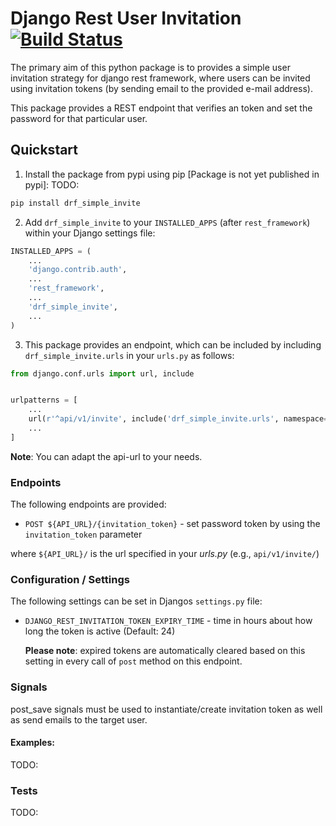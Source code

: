 # Django Rest User Invitation [![Build Status](https://travis-ci.org/thapabishwa/drf_simple_invite.svg?branch=develop)](https://travis-ci.org/thapabishwa/drf_simple_invite)

The primary aim of this python package is to provides a simple user invitation strategy for django rest framework, where users can be invited using invitation tokens (by sending email to the provided e-mail address).

This package provides a REST endpoint that verifies an token and set the password for that particular user.

## Quickstart

1. Install the package from pypi using pip [Package is not yet published in pypi]:
TODO:
```bash
pip install drf_simple_invite
```

2. Add ``drf_simple_invite`` to your ``INSTALLED_APPS`` (after ``rest_framework``) within your Django settings file:
```python
INSTALLED_APPS = (
    ...
    'django.contrib.auth',
    ...
    'rest_framework',
    ...
    'drf_simple_invite',
    ...
)
```

3. This package provides an endpoint, which can be included by including ``drf_simple_invite.urls`` in your ``urls.py`` as follows:
```python
from django.conf.urls import url, include


urlpatterns = [
    ...
    url(r'^api/v1/invite', include('drf_simple_invite.urls', namespace='drf_simple_invite')),
    ...
]    
```
**Note**: You can adapt the api-url to your needs.

### Endpoints

The following endpoints are provided:

 * `POST ${API_URL}/{invitation_token}` -  set password token by using the ``invitation_token`` parameter
 
where `${API_URL}/` is the url specified in your *urls.py* (e.g., `api/v1/invite/`)
 

### Configuration / Settings

The following settings can be set in Djangos ``settings.py`` file:

* `DJANGO_REST_INVITATION_TOKEN_EXPIRY_TIME` - time in hours about how long the token is active (Default: 24)

  **Please note**: expired tokens are automatically cleared based on this setting in every call of ``post`` method on this endpoint.
 
### Signals
post_save signals must be used to instantiate/create invitation token as well as send emails to the target user.

#### Examples:
TODO:

### Tests
TODO:



